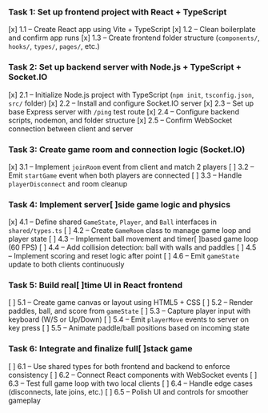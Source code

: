 ### Task 1: Set up frontend project with React + TypeScript

[x] 1.1 – Create React app using Vite + TypeScript
[x] 1.2 – Clean boilerplate and confirm app runs
[x] 1.3 – Create frontend folder structure (`components/`, `hooks/`, `types/`, `pages/`, etc.)

### Task 2: Set up backend server with Node.js + TypeScript + Socket.IO

[x] 2.1 – Initialize Node.js project with TypeScript (`npm init`, `tsconfig.json`, `src/` folder)
[x] 2.2 – Install and configure Socket.IO server
[x] 2.3 – Set up base Express server with `/ping` test route
[x] 2.4 – Configure backend scripts, nodemon, and folder structure
[x] 2.5 – Confirm WebSocket connection between client and server

### Task 3: Create game room and connection logic (Socket.IO)

[x] 3.1 – Implement `joinRoom` event from client and match 2 players
[ ] 3.2 – Emit `startGame` event when both players are connected
[ ] 3.3 – Handle `playerDisconnect` and room cleanup

### Task 4: Implement server[ ]side game logic and physics

[x] 4.1 – Define shared `GameState`, `Player`, and `Ball` interfaces in `shared/types.ts`
[ ] 4.2 – Create `GameRoom` class to manage game loop and player state
[ ] 4.3 – Implement ball movement and timer[ ]based game loop (60 FPS)
[ ] 4.4 – Add collision detection: ball with walls and paddles
[ ] 4.5 – Implement scoring and reset logic after point
[ ] 4.6 – Emit `gameState` update to both clients continuously

### Task 5: Build real[ ]time UI in React frontend

[ ] 5.1 – Create game canvas or layout using HTML5 + CSS
[ ] 5.2 – Render paddles, ball, and score from `gameState`
[ ] 5.3 – Capture player input with keyboard (W/S or Up/Down)
[ ] 5.4 – Emit `playerMove` events to server on key press
[ ] 5.5 – Animate paddle/ball positions based on incoming state

### Task 6: Integrate and finalize full[ ]stack game

[ ] 6.1 – Use shared types for both frontend and backend to enforce consistency
[ ] 6.2 – Connect React components with WebSocket events
[ ] 6.3 – Test full game loop with two local clients
[ ] 6.4 – Handle edge cases (disconnects, late joins, etc.)
[ ] 6.5 – Polish UI and controls for smoother gameplay
